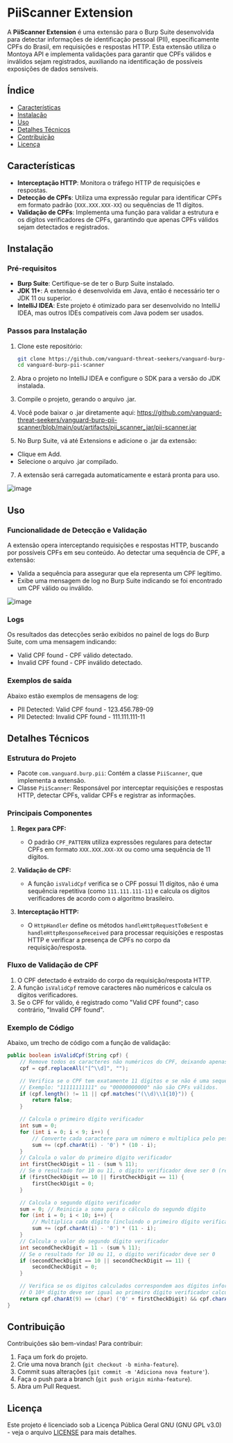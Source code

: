 # PiiScanner Extension

A **PiiScanner Extension** é uma extensão para o Burp Suite desenvolvida para detectar informações de identificação pessoal (PII), especificamente CPFs do Brasil, em requisições e respostas HTTP. Esta extensão utiliza o Montoya API e implementa validações para garantir que CPFs válidos e inválidos sejam registrados, auxiliando na identificação de possíveis exposições de dados sensíveis.

## Índice
- [Características](#características)
- [Instalação](#instalação)
- [Uso](#uso)
- [Detalhes Técnicos](#detalhes-técnicos)
- [Contribuição](#contribuição)
- [Licença](#licença)

## Características
- **Interceptação HTTP**: Monitora o tráfego HTTP de requisições e respostas.
- **Detecção de CPFs**: Utiliza uma expressão regular para identificar CPFs em formato padrão (`XXX.XXX.XXX-XX`) ou sequências de 11 dígitos.
- **Validação de CPFs**: Implementa uma função para validar a estrutura e os dígitos verificadores de CPFs, garantindo que apenas CPFs válidos sejam detectados e registrados.

## Instalação

### Pré-requisitos
- **Burp Suite**: Certifique-se de ter o Burp Suite instalado.
- **JDK 11+**: A extensão é desenvolvida em Java, então é necessário ter o JDK 11 ou superior.
- **IntelliJ IDEA**: Este projeto é otimizado para ser desenvolvido no IntelliJ IDEA, mas outros IDEs compatíveis com Java podem ser usados.

### Passos para Instalação
1. Clone este repositório:
   
   ```bash
   git clone https://github.com/vanguard-threat-seekers/vanguard-burp-pii-scanner.git
   cd vanguard-burp-pii-scanner
3. Abra o projeto no IntelliJ IDEA e configure o SDK para a versão do JDK instalada.
4. Compile o projeto, gerando o arquivo .jar.
5. Você pode baixar o .jar diretamente aqui: https://github.com/vanguard-threat-seekers/vanguard-burp-pii-scanner/blob/main/out/artifacts/pii_scanner_jar/pii-scanner.jar
6. No Burp Suite, vá até Extensions e adicione o .jar da extensão:
  - Clique em Add.
  - Selecione o arquivo .jar compilado.
7. A extensão será carregada automaticamente e estará pronta para uso.

![image](https://github.com/user-attachments/assets/36726470-f50f-4b9e-85c2-89b881b060eb)



## Uso
### Funcionalidade de Detecção e Validação
A extensão opera interceptando requisições e respostas HTTP, buscando por possíveis CPFs em seu conteúdo. Ao detectar uma sequência de CPF, a extensão:
- Valida a sequência para assegurar que ela representa um CPF legítimo.
- Exibe uma mensagem de log no Burp Suite indicando se foi encontrado um CPF válido ou inválido.

![image](https://github.com/user-attachments/assets/b2f44707-aa3a-47c7-96ce-09fbc120875c)



### Logs
Os resultados das detecções serão exibidos no painel de logs do Burp Suite, com uma mensagem indicando:
- Valid CPF found - CPF válido detectado.
- Invalid CPF found - CPF inválido detectado.

### Exemplos de saída
Abaixo estão exemplos de mensagens de log:
- PII Detected: Valid CPF found - 123.456.789-09
- PII Detected: Invalid CPF found - 111.111.111-11

## Detalhes Técnicos

### Estrutura do Projeto
- Pacote `com.vanguard.burp.pii`: Contém a classe `PiiScanner`, que implementa a extensão.
- Classe `PiiScanner`: Responsável por interceptar requisições e respostas HTTP, detectar CPFs, validar CPFs e registrar as informações.

### Principais Componentes

1. **Regex para CPF:**
   
   - O padrão `CPF_PATTERN` utiliza expressões regulares para detectar CPFs em formato `XXX.XXX.XXX-XX` ou como uma sequência de 11 dígitos.
3. **Validação de CPF:**
   
   - A função `isValidCpf` verifica se o CPF possui 11 dígitos, não é uma sequência repetitiva (como `111.111.111-11`) e calcula os dígitos verificadores de acordo com o algoritmo brasileiro.
4. **Interceptação HTTP:**
   
   - O `HttpHandler` define os métodos `handleHttpRequestToBeSent` e `handleHttpResponseReceived` para processar requisições e respostas HTTP e verificar a presença de CPFs no corpo da requisição/resposta.

### Fluxo de Validação de CPF

1. O CPF detectado é extraído do corpo da requisição/resposta HTTP.
2. A função `isValidCpf` remove caracteres não numéricos e calcula os dígitos verificadores.
3. Se o CPF for válido, é registrado como "Valid CPF found"; caso contrário, "Invalid CPF found".

### Exemplo de Código
Abaixo, um trecho de código com a função de validação:

```java
public boolean isValidCpf(String cpf) {
    // Remove todos os caracteres não numéricos do CPF, deixando apenas os dígitos.
    cpf = cpf.replaceAll("[^\\d]", "");

    // Verifica se o CPF tem exatamente 11 dígitos e se não é uma sequência repetitiva.
    // Exemplo: "11111111111" ou "00000000000" não são CPFs válidos.
    if (cpf.length() != 11 || cpf.matches("(\\d)\\1{10}")) {
        return false;
    }

    // Calcula o primeiro dígito verificador
    int sum = 0;
    for (int i = 0; i < 9; i++) {
        // Converte cada caractere para um número e multiplica pelo peso correspondente (10, 9, ..., 2)
        sum += (cpf.charAt(i) - '0') * (10 - i);
    }
    // Calcula o valor do primeiro dígito verificador
    int firstCheckDigit = 11 - (sum % 11);
    // Se o resultado for 10 ou 11, o dígito verificador deve ser 0 (regras do CPF)
    if (firstCheckDigit == 10 || firstCheckDigit == 11) {
        firstCheckDigit = 0;
    }

    // Calcula o segundo dígito verificador
    sum = 0; // Reinicia a soma para o cálculo do segundo dígito
    for (int i = 0; i < 10; i++) {
        // Multiplica cada dígito (incluindo o primeiro dígito verificador) pelo peso correspondente (11, 10, ..., 2)
        sum += (cpf.charAt(i) - '0') * (11 - i);
    }
    // Calcula o valor do segundo dígito verificador
    int secondCheckDigit = 11 - (sum % 11);
    // Se o resultado for 10 ou 11, o dígito verificador deve ser 0
    if (secondCheckDigit == 10 || secondCheckDigit == 11) {
        secondCheckDigit = 0;
    }

    // Verifica se os dígitos calculados correspondem aos dígitos informados no CPF.
    // O 10º dígito deve ser igual ao primeiro dígito verificador calculado e o 11º ao segundo dígito verificador.
    return cpf.charAt(9) == (char) ('0' + firstCheckDigit) && cpf.charAt(10) == (char) ('0' + secondCheckDigit);
}
```
## Contribuição

Contribuições são bem-vindas! Para contribuir:
1. Faça um fork do projeto.
2. Crie uma nova branch (`git checkout -b minha-feature`).
3. Commit suas alterações (`git commit -m 'Adiciona nova feature'`).
4. Faça o push para a branch (`git push origin minha-feature`).
5. Abra um Pull Request.

## Licença

Este projeto é licenciado sob a Licença Pública Geral GNU (GNU GPL v3.0) - veja o arquivo [LICENSE](LICENSE) para mais detalhes.
